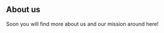 ## About us

Soon you will find more about us and our mission around here!
<!--stackedit_data:
eyJoaXN0b3J5IjpbODQ5OTg1NDg3XX0=
-->